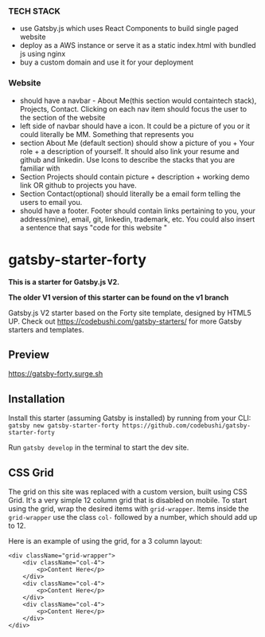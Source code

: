 ### TECH STACK
- use Gatsby.js which uses React Components to build single paged website
- deploy as a AWS instance or serve it as a static index.html with bundled js using nginx
- buy a custom domain and use it for your deployment

### Website
- should have a navbar - About Me(this section would containtech stack), Projects, Contact. Clicking on each nav item should focus the user to the section of the website
- left side of navbar should have a icon. It could be a picture of you or it could literally be MM. Something that represents you
- section About Me (default section) should show a picture of you + Your role + a description of yourself. It should also link your resume and github and linkedin. Use Icons to describe the stacks that you are familiar with
- Section Projects should contain picture + description + working demo link OR github to projects you have. 
- Section Contact(optional) should literally be a email form telling the users to email you. 
- should have a footer. Footer should contain links pertaining to you, your address(mine), email, git, linkedin, trademark, etc. You could also insert a sentence that says "code for this website <here>"


# gatsby-starter-forty

**This is a starter for Gatsby.js V2.**

**The older V1 version of this starter can be found on the v1 branch**

Gatsby.js V2 starter based on the Forty site template, designed by HTML5 UP. Check out https://codebushi.com/gatsby-starters/ for more Gatsby starters and templates.

## Preview

https://gatsby-forty.surge.sh

## Installation

Install this starter (assuming Gatsby is installed) by running from your CLI:
<br/>
`gatsby new gatsby-starter-forty https://github.com/codebushi/gatsby-starter-forty`

Run `gatsby develop` in the terminal to start the dev site.

## CSS Grid

The grid on this site was replaced with a custom version, built using CSS Grid. It's a very simple 12 column grid that is disabled on mobile. To start using the grid, wrap the desired items with `grid-wrapper`. Items inside the `grid-wrapper` use the class `col-` followed by a number, which should add up to 12.

Here is an example of using the grid, for a 3 column layout:

```
<div className="grid-wrapper">
    <div className="col-4">
        <p>Content Here</p>
    </div>
    <div className="col-4">
        <p>Content Here</p>
    </div>
    <div className="col-4">
        <p>Content Here</p>
    </div>
</div>
```